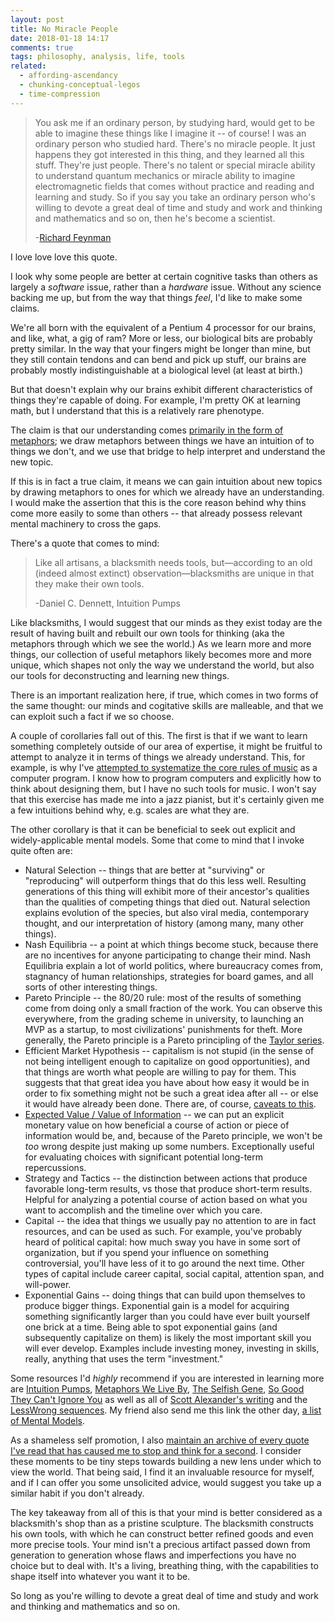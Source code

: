 ```yaml
---
layout: post
title: No Miracle People
date: 2018-01-18 14:17
comments: true
tags: philosophy, analysis, life, tools
related:
  - affording-ascendancy
  - chunking-conceptual-legos
  - time-compression
---
```


> You ask me if an ordinary person, by studying hard, would get to be able to
> imagine these things like I imagine it -- of course! I was an ordinary person
> who studied hard. There's no miracle people. It just happens they got
> interested in this thing, and they learned all this stuff. They're just
> people. There's no talent or special miracle ability to understand quantum
> mechanics or miracle ability to imagine electromagnetic fields that comes
> without practice and reading and learning and study. So if you say you take an
> ordinary person who's willing to devote a great deal of time and study and
> work and thinking and mathematics and so on, then he's become a scientist.
>
> -[Richard Feynman][feynman]

[feynman]: https://www.youtube.com/watch?v=IIDLcaQVMqw

I love love love this quote.

I look why some people are better at certain cognitive tasks than others as
largely a *software* issue, rather than a *hardware* issue. Without any science
backing me up, but from the way that things *feel*, I'd like to make some
claims.

We're all born with the equivalent of a Pentium 4 processor for our brains, and
like, what, a gig of ram? More or less, our biological bits are probably pretty
similar. In the way that your fingers might be longer than mine, but they still
contain tendons and can bend and pick up stuff, our brains are probably mostly
indistinguishable at a biological level (at least at birth.)

But that doesn't explain why our brains exhibit different characteristics of
things they're capable of doing. For example, I'm pretty OK at learning math,
but I understand that this is a relatively rare phenotype.

The claim is that our understanding comes [primarily in the form of
metaphors][metaphors]; we draw metaphors between things we have an intuition of
to things we don't, and we use that bridge to help interpret and understand the
new topic.

[metaphors]: https://www.goodreads.com/book/show/34459.Metaphors_We_Live_By

If this is in fact a true claim, it means we can gain intuition about new topics
by drawing metaphors to ones for which we already have an understanding. I would
make the assertion that this is the core reason behind why thins come more
easily to some than others -- that already possess relevant mental machinery to
cross the gaps.

There's a quote that comes to mind:

> Like all artisans, a blacksmith needs tools, but—according to an old (indeed
> almost extinct) observation—blacksmiths are unique in that they make their own
> tools.
>
> -Daniel C. Dennett, Intuition Pumps

Like blacksmiths, I would suggest that our minds as they exist today are the
result of having built and rebuilt our own tools for thinking (aka the metaphors
through which we see the world.) As we learn more and more things, our
collection of useful metaphors likely becomes more and more unique, which shapes
not only the way we understand the world, but also our tools for deconstructing
and learning new things.

There is an important realization here, if true, which comes in two forms of the
same thought: our minds and cogitative skills are malleable, and that we can
exploit such a fact if we so choose.

A couple of corollaries fall out of this. The first is that if we want to learn
something completely outside of our area of expertise, it might be fruitful to
attempt to analyze it in terms of things we already understand. This, for
example, is why I've [attempted to systematize the core rules of music][music]
as a computer program. I know how to program computers and explicitly how to
think about designing them, but I have no such tools for music. I won't say that
this exercise has made me into a jazz pianist, but it's certainly given me a few
intuitions behind why, e.g. scales are what they are.

[music]: http://reasonablypolymorphic.com/blog/modeling-music

The other corollary is that it can be beneficial to seek out explicit and
widely-applicable mental models. Some that come to mind that I invoke quite
often are:

* Natural Selection -- things that are better at "surviving" or "reproducing"
    will outperform things that do this less well. Resulting generations of this
    thing will exhibit more of their ancestor's qualities than the qualities of
    competing things that died out. Natural selection explains evolution of the
    species, but also viral media, contemporary thought, and our interpretation
    of history (among many, many other things).
* Nash Equilibria -- a point at which things become stuck, because there are no
    incentives for anyone participating to change their mind. Nash Equilibria
    explain a lot of world politics, where bureaucracy comes from, stagnancy of
    human relationships, strategies for board games, and all sorts of other
    interesting things.
* Pareto Principle -- the 80/20 rule: most of the results of something come
    from doing only a small fraction of the work. You can observe this
    everywhere, from the grading scheme in university, to launching an MVP as a
    startup, to most civilizations' punishments for theft. More generally, the
    Pareto principle is a Pareto principling of the [Taylor series][taylor].
* Efficient Market Hypothesis -- capitalism is not stupid (in the sense of not
    being intelligent enough to capitalize on good opportunities), and that
    things are worth what people are willing to pay for them. This suggests that
    that great idea you have about how easy it would be in order to fix
    something might not be such a great idea after all -- or else it would have
    already been done. There are, of course, [caveats to this][inadequate].
* [Expected Value / Value of Information][voi] -- we can put an explicit
    monetary value on how beneficial a course of action or piece of information
    would be, and, because of the Pareto principle, we won't be *too* wrong
    despite just making up some numbers. Exceptionally useful for evaluating
    choices with significant potential long-term repercussions.
* Strategy and Tactics -- the distinction between actions that produce favorable
    long-term results, vs those that produce short-term results. Helpful for
    analyzing a potential course of action based on what you want to accomplish
    and the timeline over which you care.
* Capital -- the idea that things we usually pay no attention to are in fact
    resources, and can be used as such. For example, you've probably heard of
    political capital: how much sway you have in some sort of organization, but
    if you spend your influence on something controversial, you'll have less of
    it to go around the next time. Other types of capital include career
    capital, social capital, attention span, and will-power.
* Exponential Gains -- doing things that can build upon themselves to produce
    bigger things. Exponential gain is a model for acquiring something
    significantly larger than you could have ever built yourself one brick at a
    time. Being able to spot exponential gains (and subsequently capitalize on
    them) is likely the most important skill you will ever develop. Examples
    include investing money, investing in skills, really, anything that uses the
    term "investment."

[taylor]: https://www.khanacademy.org/tag/taylor-series
[inadequate]: https://equilibriabook.com/
[voi]: /blog/time-compression/

Some resources I'd *highly* recommend if you are interested in learning more are
[Intuition Pumps][pumps], [Metaphors We Live By][metaphors], [The Selfish
Gene][gene], [So Good They Can't Ignore You][sogood] as well as all of [Scott
Alexander's writing][ssc] and the [LessWrong sequences][lesswrong]. My friend
also send me this link the other day, [a list of Mental Models][models].

[pumps]: https://www.goodreads.com/book/show/18378002-intuition-pumps-and-other-tools-for-thinking
[gene]: https://www.goodreads.com/book/show/61535.The_Selfish_Gene
[sogood]: https://www.goodreads.com/book/show/13525945-so-good-they-can-t-ignore-you?ac=1&from_search=true
[ssc]: http://slatestarcodex.com
[lesswrong]: http://lesswrong.com
[models]: http://www.defmacro.org/2016/12/22/models.html

As a shameless self promotion, I also [maintain an archive of every quote I've
read that has caused me to stop and think for a second][books]. I consider these
moments to be tiny steps towards building a new lens under which to view the
world. That being said, I find it an invaluable resource for myself, and if I
can offer you some unsolicited advice, would suggest you take up a similar habit
if you don't already.

[books]: /books

The key takeaway from all of this is that your mind is better considered as a
blacksmith's shop than as a pristine sculpture. The blacksmith constructs his
own tools, with which he can construct better refined goods and even more
precise tools. Your mind isn't a precious artifact passed down from generation
to generation whose flaws and imperfections you have no choice but to deal with.
It's a living, breathing thing, with the capabilities to shape itself into
whatever you want it to be.

So long as you're willing to devote a great deal of time and study and work and
thinking and mathematics and so on.

